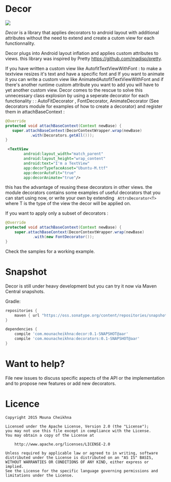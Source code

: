 Decor
======

<a href='https://travis-ci.org/chemouna/Decor/builds/'><img src='https://travis-ci.org/chemouna/Decor.svg?branch=master'></a>


*Decor* is a library that applies decorators to android layout with additional attributes
without the need to extend and create a cutom view for each functionnality.

Decor plugs into  Android layout inflation and applies custom attributes to views.
this library was inspired by Pretty https://github.com/madisp/pretty.

If you have written a custom view like AutofitTextViewWithFont : to make a textview resizes it's text and have a specific font
and If you want to  animate it you can write a custom view like AnimatedAutofitTextViewWithFont and if there's another runtime
custom attribute you want to add you will have to yet another custom view.
 Decor comes to the rescue to solve this unnecessary class explosion by using a seperate decorator for each functionality :
    : AutoFitDecorator , FontDecorator, AnimateDecorator (See decorators module for examples of how to create a decorator)
     and register them in attachBaseContext :
     
```java 
@Override
protected void attachBaseContext(Context newBase) {
   super.attachBaseContext(DecorContextWrapper.wrap(newBase)
           .with(Decorators.getAll()));
}
```
```xml
 <TextView
        android:layout_width="match_parent"
        android:layout_height="wrap_content"
        android:text="I'm a TextView"
        app:decorTypefaceAsset="Ubuntu-M.ttf"
        app:decorAutoFit="true"
        app:decorAnimate="true"/>
```

this has the advantage of reusing these decorators in other views.
the module decorators contains some examples of useful decorators that you can start using now,
or write your own by extending ``` AttrsDecorator<T>``` where T is the type of the view the decor will be applied on.

If you want to apply only a subset of decorators :

```java
@Override
protected void attachBaseContext(Context newBase) {
    super.attachBaseContext(DecorContextWrapper.wrap(newBase)
            .with(new FontDecorator());
}
```

Check the samples for a working example.

Snapshot
========

Decor is still under heavy development but you can try it now via Maven Central snapshots.

Gradle:
```groovy
repositories {
    maven { url "https://oss.sonatype.org/content/repositories/snapshots/" }
}

dependencies {
    compile 'com.mounacheikhna:decor:0.1-SNAPSHOT@aar'
    compile 'com.mounacheikhna:decorators:0.1-SNAPSHOT@aar'
}
```

Want to help?
=============

File new issues to discuss specific aspects of the API or the implementation and to propose new
features or add new decorators.


Licence
=======

    Copyright 2015 Mouna Cheikhna

    Licensed under the Apache License, Version 2.0 (the "License");
    you may not use this file except in compliance with the License.
    You may obtain a copy of the License at

        http://www.apache.org/licenses/LICENSE-2.0

    Unless required by applicable law or agreed to in writing, software
    distributed under the License is distributed on an "AS IS" BASIS,
    WITHOUT WARRANTIES OR CONDITIONS OF ANY KIND, either express or implied.
    See the License for the specific language governing permissions and
    limitations under the License.

